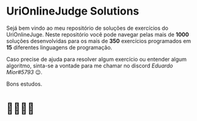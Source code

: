 # UriOnlineJudge Solutions

Sejá bem vindo ao meu repositório de soluções de exercícios do UriOnlineJuge. Neste repositório você pode navegar pelas mais de **1000** soluções desenvolvidas para os mais de **350** exercícios programados em **15** diferentes linguagens de programação.
  
Caso precise de ajuda para resolver algum exercício ou entender algum algoritmo, sinta-se a vontade para me chamar no discord *Eduardo Mior#5793* 😉.
  
Bons estudos.
# 👩‍💻👨‍💻
